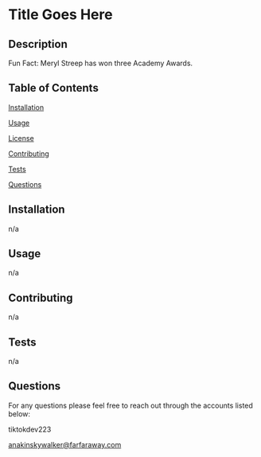 # Title Goes Here

  ## Description

  Fun Fact: Meryl Streep has won three Academy Awards. 
  
  ## Table of Contents
    
  [Installation](#installation)
    
  [Usage](#usage)
  
  [License](#license)
  
  [Contributing](#contributing)
  
  [Tests](#tests)
  
  [Questions](#questions)
    
  ## Installation 
  
  n/a
    
  ## Usage
  
  n/a
  
  
  ## Contributing 
  
  n/a
  
  ## Tests 
  
  n/a
  
  ## Questions

  For any questions please feel free to reach out through the accounts listed below:

  tiktokdev223

  anakinskywalker@farfaraway.com 
  
